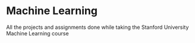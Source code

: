 # Machine Learning
 All the projects and assignments done while taking the Stanford University Machine Learning course
